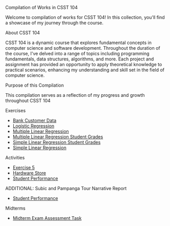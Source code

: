 Compilation of Works in CSST 104

Welcome to compilation of works for CSST 104! In this collection, you'll find a showcase of my journey through the course.

About CSST 104

CSST 104 is a dynamic course that explores fundamental concepts in computer science and software development. Throughout the duration of the course, I've delved into a range of topics including programming fundamentals, data structures, algorithms, and more. Each project and assignment has provided an opportunity to apply theoretical knowledge to practical scenarios, enhancing my understanding and skill set in the field of computer science.

Purpose of this Compilation

This compilation serves as a reflection of my progress and growth throughout CSST 104 

Exercises
- <a href= " BankCustomerData.ipynb "> Bank Customer Data <a/>
- <a href= " Logistic Regression.ipynb "> Logistic Regression <a/>
- <a href= " MultipleLinearRegression.ipynb "> Multiple Linear Regression <a/>
- <a href= " Oyardo,RolleyAnneV_Multiple_Linear_Regression.ipynb "> Multiple Linear Regression Student Grades <a/>
- <a href= " Oyardo_Rolley_Anne_Simple_LinearRegression.ipynb "> Simple Linear Regression Student Grades <a/>
- <a href= " SimpleLinearRegression.ipynb "> Simple Linear Regression <a/>

Activities
- <a href= " 3A-OYARDO-EXER5.ipynb "> Exercise 5 <a/>
- <a href= " HardwareStore.ipynb "> Hardware Store <a/>
- <a href= " StudentPerformance.ipynb "> Student Performance <a/>

ADDITIONAL: Subic and Pampanga Tour Narrative Report
- <a href= " StudentPerformance.ipynb "> Student Performance <a/>


Midterms
- <a href= " 3A_OYARDO_MIDTERM.ipynb "> Midterm Exam Assessment Task <a/>
